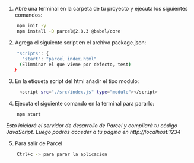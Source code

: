 1. Abre una terminal en la carpeta de tu proyecto y ejecuta los siguientes comandos:
```bash
    npm init -y
    npm install -D parcel@2.8.3 @babel/core
```
2. Agrega el siguiente script en el archivo package.json:
```bash
    "scripts": {
      "start": "parcel index.html"
     (Elimminar el que viene por defecto, test)
   }
```

3. En la etiqueta script del html añadir el tipo modulo:
```bash
     <script src="./src/index.js" type="module"></script>
```

4. Ejecuta el siguiente comando en la terminal para pararlo:
```bash
    npm start
```
  *Esto iniciará el servidor de desarrollo de Parcel y compilará tu código JavaScript.
  Luego podrás acceder a tu página en http://localhost:1234*

5. Para salir de Parcel
```bash
    Ctrl+c -> para parar la aplicacion
```